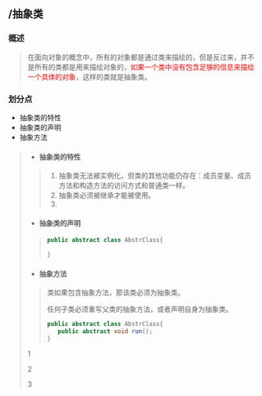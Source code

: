 ## /抽象类

### 概述  

> 在面向对象的概念中，所有的对象都是通过类来描绘的，但是反过来，并不是所有的类都是用来描绘对象的，<font color=red>如果一个类中没有包含足够的信息来描绘一个具体的对象</font>，这样的类就是抽象类。

### 划分点

* 抽象类的特性
* 抽象类的声明
* 抽象方法

> * ####  抽象类的特性
>
> > 1. 抽象类无法被实例化，但类的其他功能仍存在：成员变量、成员方法和构造方法的访问方式和普通类一样。
> > 2. 抽象类必须被继承才能被使用。
> > 4. 
>
> * #### 抽象类的声明
>
> > ``` java
> > public abstract class AbstrClass{
> >     
> > }
> > ```
>
> * #### 抽象方法
> >类如果包含抽象方法，那该类必须为抽象类。
> >
> >任何子类必须重写父类的抽象方法，或者声明自身为抽象类。
> >
> >``` java
> >public abstract class AbstrClass{
> >    public abstract void run();
> >}
> >```
> >
> >
>
> 1
>
> 2
>
> 3



<font color=red></font>
<font color=yellow></font>
<font color=green></font>